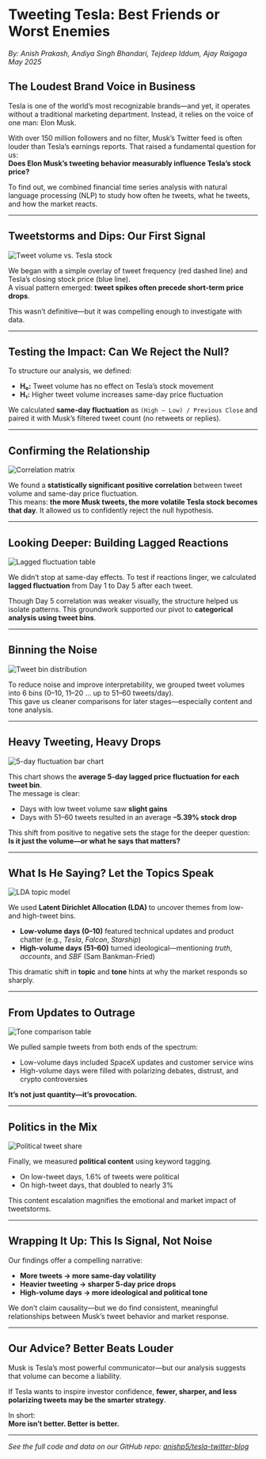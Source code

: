 # Tweeting Tesla: Best Friends or Worst Enemies  
*By: Anish Prakash, Andiya Singh Bhandari, Tejdeep Iddum, Ajay Raigaga*  
*May 2025*

## The Loudest Brand Voice in Business

Tesla is one of the world’s most recognizable brands—and yet, it operates without a traditional marketing department. Instead, it relies on the voice of one man: Elon Musk.

With over 150 million followers and no filter, Musk’s Twitter feed is often louder than Tesla’s earnings reports. That raised a fundamental question for us:  
**Does Elon Musk’s tweeting behavior measurably influence Tesla’s stock price?**

To find out, we combined financial time series analysis with natural language processing (NLP) to study how often he tweets, what he tweets, and how the market reacts.

---

## Tweetstorms and Dips: Our First Signal

![Tweet volume vs. Tesla stock](images/vis1.png)

We began with a simple overlay of tweet frequency (red dashed line) and Tesla’s closing stock price (blue line).  
A visual pattern emerged: **tweet spikes often precede short-term price drops**.

This wasn’t definitive—but it was compelling enough to investigate with data.

---

## Testing the Impact: Can We Reject the Null?

To structure our analysis, we defined:

- **H₀:** Tweet volume has no effect on Tesla’s stock movement  
- **H₁:** Higher tweet volume increases same-day price fluctuation

We calculated **same-day fluctuation** as `(High – Low) / Previous Close` and paired it with Musk’s filtered tweet count (no retweets or replies).

---

## Confirming the Relationship

![Correlation matrix](images/vis2.png)

We found a **statistically significant positive correlation** between tweet volume and same-day price fluctuation.  
This means: **the more Musk tweets, the more volatile Tesla stock becomes that day**. It allowed us to confidently reject the null hypothesis.

---

## Looking Deeper: Building Lagged Reactions

![Lagged fluctuation table](images/vis3.png)

We didn’t stop at same-day effects. To test if reactions linger, we calculated **lagged fluctuation** from Day 1 to Day 5 after each tweet.

Though Day 5 correlation was weaker visually, the structure helped us isolate patterns. This groundwork supported our pivot to **categorical analysis using tweet bins**.

---

## Binning the Noise

![Tweet bin distribution](images/vis4.png)

To reduce noise and improve interpretability, we grouped tweet volumes into 6 bins (0–10, 11–20 … up to 51–60 tweets/day).  
This gave us cleaner comparisons for later stages—especially content and tone analysis.

---

## Heavy Tweeting, Heavy Drops

![5-day fluctuation bar chart](images/vis5.png)

This chart shows the **average 5-day lagged price fluctuation for each tweet bin**.  
The message is clear:  
- Days with low tweet volume saw **slight gains**  
- Days with 51–60 tweets resulted in an average **–5.39% stock drop**

This shift from positive to negative sets the stage for the deeper question:  
**Is it just the volume—or what he says that matters?**

---

## What Is He Saying? Let the Topics Speak

![LDA topic model](images/vis6.png)

We used **Latent Dirichlet Allocation (LDA)** to uncover themes from low- and high-tweet bins.

- **Low-volume days (0–10)** featured technical updates and product chatter (e.g., *Tesla*, *Falcon*, *Starship*)
- **High-volume days (51–60)** turned ideological—mentioning *truth*, *accounts*, and *SBF* (Sam Bankman-Fried)

This dramatic shift in **topic** and **tone** hints at why the market responds so sharply.

---

## From Updates to Outrage

![Tone comparison table](images/vis7.png)

We pulled sample tweets from both ends of the spectrum:

- Low-volume days included SpaceX updates and customer service wins
- High-volume days were filled with polarizing debates, distrust, and crypto controversies

**It’s not just quantity—it’s provocation.**

---

## Politics in the Mix

![Political tweet share](images/vis8.png)

Finally, we measured **political content** using keyword tagging.  
- On low-tweet days, 1.6% of tweets were political  
- On high-tweet days, that doubled to nearly 3%

This content escalation magnifies the emotional and market impact of tweetstorms.

---

## Wrapping It Up: This Is Signal, Not Noise

Our findings offer a compelling narrative:

- **More tweets → more same-day volatility**
- **Heavier tweeting → sharper 5-day price drops**
- **High-volume days → more ideological and political tone**

We don’t claim causality—but we do find consistent, meaningful relationships between Musk’s tweet behavior and market response.

---

## Our Advice? Better Beats Louder

Musk is Tesla’s most powerful communicator—but our analysis suggests that volume can become a liability.

If Tesla wants to inspire investor confidence, **fewer, sharper, and less polarizing tweets may be the smarter strategy**.

In short:  
**More isn’t better. Better is better.**

---

*See the full code and data on our GitHub repo: [anishp5/tesla-twitter-blog](https://github.com/anishp5/tesla-twitter-blog)*
